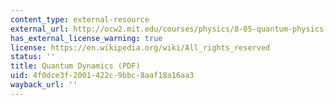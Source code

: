 ```yaml
---
content_type: external-resource
external_url: http://ocw2.mit.edu/courses/physics/8-05-quantum-physics-ii-fall-2013/lecture-notes/MIT8_05F13_Chap_06.pdf
has_external_license_warning: true
license: https://en.wikipedia.org/wiki/All_rights_reserved
status: ''
title: Quantum Dynamics (PDF)
uid: 4f0dce3f-2001-422c-9bbc-8aaf18a16aa3
wayback_url: ''
---
```

